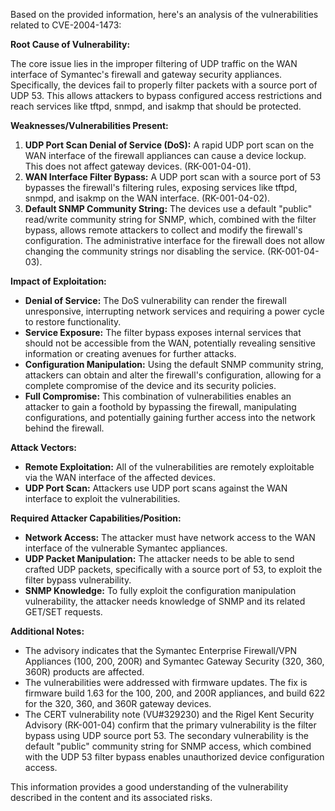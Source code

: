 Based on the provided information, here's an analysis of the vulnerabilities related to CVE-2004-1473:

**Root Cause of Vulnerability:**

The core issue lies in the improper filtering of UDP traffic on the WAN interface of Symantec's firewall and gateway security appliances. Specifically, the devices fail to properly filter packets with a source port of UDP 53. This allows attackers to bypass configured access restrictions and reach services like tftpd, snmpd, and isakmp that should be protected.

**Weaknesses/Vulnerabilities Present:**

1.  **UDP Port Scan Denial of Service (DoS):** A rapid UDP port scan on the WAN interface of the firewall appliances can cause a device lockup. This does not affect gateway devices. (RK-001-04-01).
2.  **WAN Interface Filter Bypass:** A UDP port scan with a source port of 53 bypasses the firewall's filtering rules, exposing services like tftpd, snmpd, and isakmp on the WAN interface. (RK-001-04-02).
3.  **Default SNMP Community String:** The devices use a default "public" read/write community string for SNMP, which, combined with the filter bypass, allows remote attackers to collect and modify the firewall's configuration. The administrative interface for the firewall does not allow changing the community strings nor disabling the service. (RK-001-04-03).

**Impact of Exploitation:**

*   **Denial of Service:** The DoS vulnerability can render the firewall unresponsive, interrupting network services and requiring a power cycle to restore functionality.
*   **Service Exposure:** The filter bypass exposes internal services that should not be accessible from the WAN, potentially revealing sensitive information or creating avenues for further attacks.
*   **Configuration Manipulation:** Using the default SNMP community string, attackers can obtain and alter the firewall's configuration, allowing for a complete compromise of the device and its security policies.
*   **Full Compromise:** This combination of vulnerabilities enables an attacker to gain a foothold by bypassing the firewall, manipulating configurations, and potentially gaining further access into the network behind the firewall.

**Attack Vectors:**

*   **Remote Exploitation:** All of the vulnerabilities are remotely exploitable via the WAN interface of the affected devices.
*   **UDP Port Scan:**  Attackers use UDP port scans against the WAN interface to exploit the vulnerabilities.

**Required Attacker Capabilities/Position:**

*   **Network Access:** The attacker must have network access to the WAN interface of the vulnerable Symantec appliances.
*   **UDP Packet Manipulation:** The attacker needs to be able to send crafted UDP packets, specifically with a source port of 53, to exploit the filter bypass vulnerability.
*   **SNMP Knowledge:** To fully exploit the configuration manipulation vulnerability, the attacker needs knowledge of SNMP and its related GET/SET requests.

**Additional Notes:**

*   The advisory indicates that the Symantec Enterprise Firewall/VPN Appliances (100, 200, 200R) and Symantec Gateway Security (320, 360, 360R) products are affected.
*   The vulnerabilities were addressed with firmware updates. The fix is firmware build 1.63 for the 100, 200, and 200R appliances, and build 622 for the 320, 360, and 360R gateway devices.
*  The CERT vulnerability note (VU#329230) and the Rigel Kent Security Advisory (RK-001-04) confirm that the primary vulnerability is the filter bypass using UDP source port 53. The secondary vulnerability is the default "public" community string for SNMP access, which combined with the UDP 53 filter bypass enables unauthorized device configuration access.

This information provides a good understanding of the vulnerability described in the content and its associated risks.